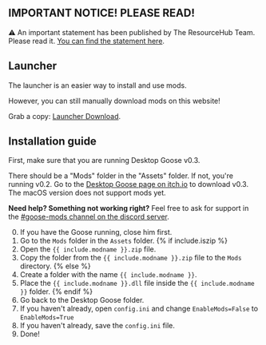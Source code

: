 ## IMPORTANT NOTICE! PLEASE READ!

⚠ An important statement has been published by The ResourceHub Team. Please read it. [You can find the statement here](https://desktopgooseunofficial.github.io/statement/).

## Launcher

The launcher is an easier way to install and use mods.

However, you can still manually download mods on this website!

Grab a copy: [Launcher Download](https://github.com/DesktopGooseUnofficial/launcher/releases/latest).

## Installation guide

First, make sure that you are running Desktop Goose v0.3.

There should be a "Mods" folder in the "Assets" folder. If not, you're running v0.2.
Go to the [Desktop Goose page on itch.io](https://samperson.itch.io/desktop-goose) to download v0.3.
The macOS version does not support mods yet.

**Need help? Something not working right?** Feel free to ask for support in the [#goose-mods channel on the discord server](https://discord.gg/yjGFsUD). 

0. If you have the Goose running, close him first.
1. Go to the `Mods` folder in the `Assets` folder. {% if include.iszip %}
2. Open the `{{ include.modname }}.zip` file.
3. Copy the folder from the `{{ include.modname }}.zip` file to the `Mods` directory. {% else %}
2. Create a folder with the name `{{ include.modname }}`.
3. Place the `{{ include.modname }}.dll` file inside the `{{ include.modname }}` folder. {% endif %}
4. Go back to the Desktop Goose folder.
5. If you haven't already, open `config.ini` and change `EnableMods=False` to `EnableMods=True`
6. If you haven't already, save the `config.ini` file.
7. Done!
